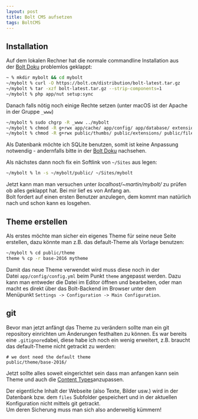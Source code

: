 ```yaml
---
layout: post
title: Bolt CMS aufsetzen
tags: BoltCMS
---
```


## Installation

Auf dem lokalen Rechner hat die normale commandline Installation aus der [Bolt Doku](https://docs.bolt.cm/3.2/installation/install-command-line) problemlos geklappt:

``` sh
~ % mkdir mybolt && cd mybolt
~/mybolt % curl -O https://bolt.cm/distribution/bolt-latest.tar.gz
~/mybolt % tar -xzf bolt-latest.tar.gz --strip-components=1
~/mybolt % php app/nut setup:sync
```

Danach falls nötig noch einige Rechte setzen (unter macOS ist der Apache in der Gruppe `_www`)

``` sh
~/mybolt % sudo chgrp -R _www ../mybolt
~/mybolt % chmod -R g+rwx app/cache/ app/config/ app/database/ extensions/
~/mybolt % chmod -R g+rwx public/thumbs/ public/extensions/ public/files/ public/theme/
```

Als Datenbank möchte ich SQLite benutzen, somit ist keine Anpassung notwendig - andernfalls bitte in der [Bolt Doku](https://docs.bolt.cm/3.2/configuration/database) nachsehen.

Als nächstes dann noch fix ein Softlink von `~/Sites` aus legen:
``` sh
~/mybolt % ln -s ~/mybolt/public/ ~/Sites/mybolt
```
Jetzt kann man man versuchen unter _localhost/~martin/mybolt/_ zu prüfen ob alles geklappt hat. Bei mir lief es von Anfang an.   
Bolt fordert auf einen ersten Benutzer anzulegen, dem kommt man natürlich nach und schon kann es losgehen.

## Theme erstellen

Als erstes möchte man sicher ein eigenes Theme für seine neue Seite erstellen, dazu könnte man z.B. das default-Theme als Vorlage benutzen:

``` sh
~/mybolt % cd public/theme
theme % cp -r base-2016 mytheme  
```
Damit das neue Theme verwendet wird muss diese noch in der Datei `app/config/config.yml` beim Punkt `theme` angepasst werden. Dazu kann man entweder die Datei im Editor öffnen und bearbeiten, oder man macht es direkt über das Bolt-Backend im Browser unter dem Menüpunkt `Settings -> Configuration -> Main Configuration`.

## git

Bevor man jetzt anfängt das Theme zu verändern sollte man ein git repository einrichten um Änderungen festhalten zu können. Es war bereits eine `.gitignore`dabei, diese habe ich noch ein wenig erweitert, z.B. braucht das default-Theme nicht getrackt zu werden:

```
# we dont need the default theme
public/theme/base-2016/  
```

Jetzt sollte alles soweit eingerichtet sein dass man anfangen kann sein Theme und auch die [Content Types](https://docs.bolt.cm/3.2/contenttypes/intro)anzupassen.

Der eigentliche Inhalt der Webseite (also Texte, Bilder usw.) wird in der Datenbank bzw. dem `files` Subfolder gespeichert und in der aktuellen Konfiguration nicht mittels git getrackt.   
Um deren Sicherung muss man sich also anderweitig kümmern!
